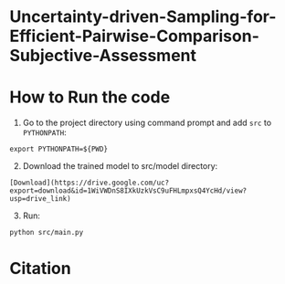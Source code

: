 # Uncertainty-driven-Sampling-for-Efficient-Pairwise-Comparison-Subjective-Assessment


# How to Run the code

1. Go to the project directory using command prompt and add `src` to `PYTHONPATH`:
```
export PYTHONPATH=${PWD}
```


2. Download the trained model to src/model directory:
```
[Download](https://drive.google.com/uc?export=download&id=1WiVWDnS8IXkUzkVsC9uFHLmpxsQ4YcHd/view?usp=drive_link)
```


3. Run:
```
python src/main.py
```

# Citation
